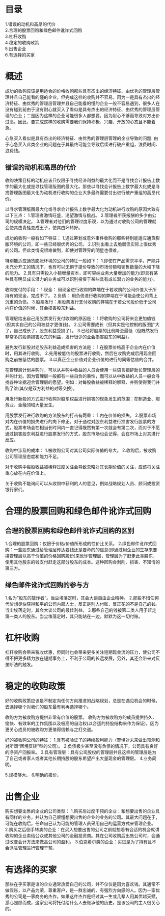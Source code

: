 # 目录
1.错误的动机和高昂的代价    
2.合理的股票回购和绿色邮件讹诈式回购    
3.杠杆收购   
4.稳定的收购政策   
5.出售企业   
6.有选择的买家    

# 概述  
成功的收购应该是用适合的价格收购那些具有杰出的经济特征、由优秀的管理层管理并且自己能看的懂的企业。但完成这样的收购并不容易。因为一是具有杰出的经济特征、由优秀的管理层管理并且自己能看的懂的企业一般不容易遇到，很多人在没有碰到前由于没有耐心就买入了看似是具有杰出的经济特征、由优秀的管理层管理的企业；二是因为这样的企业可能很多人都想要，因为耐心不够而导致对方出价过高。因此，要完成这样的收购需要我们保持积极、兴趣、开放的心态且不能着急。

心急买入看似是具有杰出的经济特征、由优秀的管理层管理的企业导致的问题: 
由于心急买入此类企业的问题在于其最终可能会导致后续进行破产重组，浪费时间、浪费钱。

## 错误的动机和高昂的代价
收购决策目标的动机应该只仅限于寻找经济利益的最大化而不是寻找会计报告上数字的最大化或是寻找管理版图的最大化。那些以寻找会计报告上数字最大化或是寻找管理版图最大化为动机进行收购的企业大多最终需要付出进行破产重组的高昂代价。

以寻求管理版图最大化或寻求会计报告上数字最大化为动机进行收购的原因大致有以下三点：
1.管理者激情旺盛，渴望激情与挑战。
2.管理者所获报酬的多少由公司的规模决定。
3.管理者对他们的管理过度乐观，以为通过对收购公司的管理就会使其由青蛙变成王子，使其由坏转好。

成功的收购一般有如下特征：
1.通过筹划或意外事件收购的那些特别能适应通货膨胀环境的公司，即一些已经很优秀的公司。
2.识别出看上去脆弱但实际上很优秀的公司。但此类情况很难做到，即使对管理界的明星也很难。

特别能适应通货膨胀环境的公司的特征一般如下：
1.即使在产品需求平平，产能并未充分开工的情况下，也有可以无惧于提价导致的市场份额和销售数量的大幅下降的能力。
2.具有只需投入小额增量资本，即可容纳业务大量增加的能力(即具有某种具有明显成长潜力的业务或可以识别投资于某些具有成长潜力的业务的能力)。

收购支付的手段：
1.现金： 用现金进行收购的弊端在于若收购的公司价值大于所持有的现金，完成不了。
2.负债： 用负债进行收购的弊端在于可能会使公司背上沉重的负债。
3.股票发行：用股票发行支付收购的弊端在于若公司股价低于公司内在价值的时候，其会损害股东利益。

管理层给出自己用股票发行支付收购的原因是：
1.将收购的公司将来会更加值钱(但其实自己的公司权益才更值钱)。
2.公司需要成长（但其实是他控制的版图扩大了，自己成长了，股东利益受损了）。
3.已经将股票的比例降至最低（但既然发行非常多的股票损害股东的利益，发行很少的业会损害股东的利益）。

避免发行新股对老股东利益造成损害的方法是：
1.在股票价格高于企业内在价值时，用其进行收购。
2.先用被低估的股票进行收购，然后在收购完成后用现金回购之前被低估的股票。
3.以真正企业价值对企业价值的进行的同等估值的合并。

在管理层计划并购时，可以从并购中收益的人员会使用一些语言措辞助长管理层的并购计划。因为管理层一般都有一些自负的秉性，而可以从中收益的人员一般会寻找各种论据迎合管理层的愿望。例如：对每股收益被稀释的解释、并购使得我们并购了谁(其仅是双方利益的对等交换)。

用发行新股的方式进行收购对股东权益进行损害的现象发生的范围：在制造业、服务业、金融领域大量发生。

用股票发行进行收购的方法股东的打击有两重：
1.内在价值的损失。
2.股票市场对内在价值的损失进行的向下修正。对于通过对股东利益进行损害发行股票的方式，股票市场会在相当长时间内一直记得既然有第一次就会有第二次，而对于不愿通过损害股东利益进行股票发行的方式，股东市场也会记得，会在市场上对其进行反应。

收购中涉及的成本：
1.被收购公司对其公司实际价值的夸大。
2.收购后，被收购公司管理层态度和能力不足。

对于收购中每股收益被稀释过度关注会导致忽略对其长期价值的关注，应该将关注重心放在内在价值上。

关于收购不能询问可以从收购中获利的人的意见，例如战略规划人员、顾问或投资银行家们。

# 合理的股票回购和绿色邮件讹诈式回购
## 合理的股票回购和绿色邮件讹诈式回购的区别
1.合理的股票回购：仅限于价格/价值所形成的性价比关系。
2.绿色邮件讹诈式回购：一些股东通过给管理层传达要钱还是要命的的信息(即通过用企业的生存来要挟管理层以高于价值的价格回购股份)来讹诈管理层，管理层为了赶走此类股东，使用其他股东的钱支付赶走这部分股东的成本。这种回购会剥削、损害、不知情的第三方。

## 绿色邮件讹诈式回购的参与方
1.名为”股东的敲诈者“。当尘埃落定时，其会大谈自由企业精神。
2.那些不惜任何代价想尽快获得和平的公司内部人士，反正是别人付账，反正花的不是自己的钱。当尘埃落定时，其会大谈公司的最佳利益。
3.那些自己的钱被第二类人用于赶走第一类人的股东。当尘埃落定时，其只能站在一边，默默为这一切付账。

# 杠杆收购
杠杆收购会带来税收优惠，但同时也会带来更多关注短期现金流的压力，使公司不得不把更多精力放在短期事务上，不利于公司的长远发展，另外，其还会带来对反垄断法的触发。

# 稳定的收购政策
好的收购政策应该是不制定向任何方向推进的战略规划，总是在遇见机会的时候，去选择哪个对我们的股东最有利再选择哪个。

收购方为被收购方提供非常有价值的股票。
收购方为被收购方的成员提供持久、愉快、有效率的工作氛围以及极高的自治权(以合适的持股结构来作为保证)。因为更关心成员的被收购方更值得信赖与之打交道。

好的被收购公司的特征：
1.具有被验证了的持续盈利能力（警惕对未来做出预测和对所谓“困境反转”型的公司）。
2.负债极少甚至没有负债的情况下，公司具有良好的净资产回报率。
3.具有管理层：具有公司股权的管理层并且这样的管理层是为了自己或者家人或者其他长期持股的股东希望产出大量现金的管理层。
4.业务简明。

5.规模够大。
6.明确的报价。


# 出售企业
购买想要出售的企业的公司类型：
1.购买后过度干预的企业：和想要出售的企业具有同样的业务，并认为自己很懂想要出售的企业的业务的公司。其最大问题在于，可能在收购后，任命自己认为可能的管理人员采用自己的运营方式来管理企业。
2.购买之后倒手转卖的企业：在买入想要出售的公司之前就想着有合适的机会就讲收购的企业卖给公众或其他公司的金融投资商。其在公司收购后出售公司时，会通过改变会计方法来做高公司的盈利。
3.伯克希尔类的企业：买进是为了持有且不会派驻管理进行管理干预。

# 有选择的买家
那些在乎买家是谁的企业通常热爱自己的公司，并不仅仅是因为喜欢钱。其通常不做假账，以产品为荣，尊重客户，是一群忠诚的、有强烈方向感的人。因为一家优秀的公司是一家商务的杰作，如果这件杰作是经过其一生或几辈人用其优越天赋，悉心照顾而成，这家公司将托付给什么人去继承他的历史，是该公司的主人很关心的。

